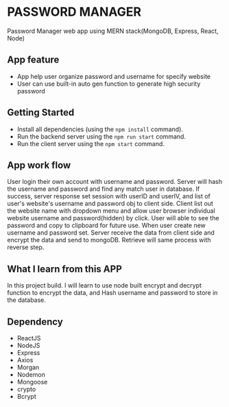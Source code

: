 # PASSWORD MANAGER

Password Manager web app using MERN stack(MongoDB, Express, React, Node)

## App feature

- App help user organize password and username for specify website
- User can use built-in auto gen function to generate high security password

## Getting Started

- Install all dependencies (using the `npm install` command).
- Run the backend server using the `npm run start` command.
- Run the client server using the `npm start` command.

## App work flow

User login their own account with username and password. Server will hash the username and password and find any match user in database. If success, server response set session with userID and userIV, and list of user's website's username and password obj to client side. Client list out the website name with dropdown menu and allow user browser individual website username and password(hidden) by click. User will able to see the password and copy to clipboard for future use.
When user create new username and password set. Server receive the data from client side and encrypt the data and send to mongoDB. Retrieve will same process with reverse step.

## What I learn from this APP

In this project build. I will learn to use node built encrypt and decrypt function to encrypt the data, and Hash username and password to store in the database.

## Dependency

- ReactJS
- NodeJS
- Express
- Axios
- Morgan
- Nodemon
- Mongoose
- crypto
- Bcrypt
